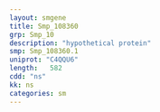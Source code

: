 ```yaml
---
layout: smgene
title: Smp_108360
grp: Smp_10
description: "hypothetical protein"
smp: Smp_108360.1
uniprot: "C4QQU6"
length:   582
cdd: "ns"
kk: ns
categories: sm
---
```

